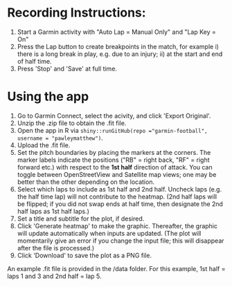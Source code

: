 # Recording Instructions:

1. Start a Garmin activity with "Auto Lap = Manual Only" and "Lap Key = On"
2. Press the Lap button to create breakpoints in the match, for example
   i) there is a long break in play, e.g. due to an injury;
   ii) at the start and end of half time.
3. Press 'Stop' and 'Save' at full time.

# Using the app

1. Go to Garmin Connect, select the acivity, and click 'Export Original'.
2. Unzip the .zip file to obtain the .fit file.
3. Open the app in R via `shiny::runGitHub(repo ="garmin-football", username = "pawleymatthew")`.
4. Upload the .fit file.
5. Set the pitch boundaries by placing the markers at the corners. The marker labels indicate the positions ("RB" = right back, "RF" = right forward etc.) with respect to the **1st half** direction of attack. You can toggle between OpenStreetView and Satellite map views; one may be better than the other depending on the location. 
6. Select which laps to include as 1st half and 2nd half. Uncheck laps (e.g. the half time lap) will not contribute to the heatmap. (2nd half laps will be flipped; if you did not swap ends at half time, then designate the 2nd half laps as 1st half laps.)
7. Set a title and subtitle for the plot, if desired.
8. Click 'Generate heatmap' to make the graphic. Thereafter, the graphic will update automatically when inputs are updated. (The plot will momentarily give an error if you change the input file; this will disappear after the file is processed.)
9. Click 'Download' to save the plot as a PNG file. 

An example .fit file is provided in the /data folder. For this example, 1st half = laps 1 and 3 and 2nd half = lap 5. 
